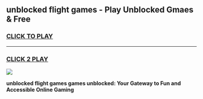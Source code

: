 
## unblocked flight games - Play Unblocked Gmaes & Free
<h3>
<a href="https://news.freeplayer.one?title=unblocked_flight_games&ref=23F">CLICK TO PLAY</a></h3>
<hr>

<h3>
<a href="https://news.freeplayer.one?title=unblocked_flight_games&ref=23F">CLICK 2 PLAY</a>
  
</h3>

<a href="https://news.freeplayer.one?title=unblocked_flight_games&ref=23F/"><img src="https://clearcache.store/games.png"></a>


**unblocked flight games games unblocked: Your Gateway to Fun and Accessible Online Gaming**

